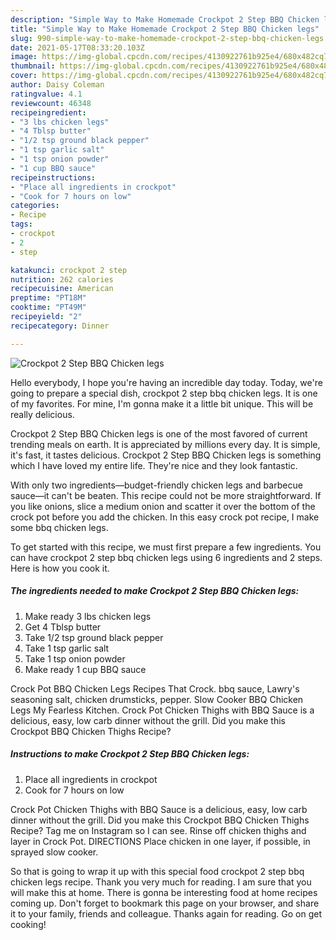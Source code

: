 ```yaml
---
description: "Simple Way to Make Homemade Crockpot 2 Step BBQ Chicken legs"
title: "Simple Way to Make Homemade Crockpot 2 Step BBQ Chicken legs"
slug: 990-simple-way-to-make-homemade-crockpot-2-step-bbq-chicken-legs
date: 2021-05-17T08:33:20.103Z
image: https://img-global.cpcdn.com/recipes/4130922761b925e4/680x482cq70/crockpot-2-step-bbq-chicken-legs-recipe-main-photo.jpg
thumbnail: https://img-global.cpcdn.com/recipes/4130922761b925e4/680x482cq70/crockpot-2-step-bbq-chicken-legs-recipe-main-photo.jpg
cover: https://img-global.cpcdn.com/recipes/4130922761b925e4/680x482cq70/crockpot-2-step-bbq-chicken-legs-recipe-main-photo.jpg
author: Daisy Coleman
ratingvalue: 4.1
reviewcount: 46348
recipeingredient:
- "3 lbs chicken legs"
- "4 Tblsp butter"
- "1/2 tsp ground black pepper"
- "1 tsp garlic salt"
- "1 tsp onion powder"
- "1 cup BBQ sauce"
recipeinstructions:
- "Place all ingredients in crockpot"
- "Cook for 7 hours on low"
categories:
- Recipe
tags:
- crockpot
- 2
- step

katakunci: crockpot 2 step 
nutrition: 262 calories
recipecuisine: American
preptime: "PT18M"
cooktime: "PT49M"
recipeyield: "2"
recipecategory: Dinner

---
```



![Crockpot 2 Step BBQ Chicken legs](https://img-global.cpcdn.com/recipes/4130922761b925e4/680x482cq70/crockpot-2-step-bbq-chicken-legs-recipe-main-photo.jpg)

Hello everybody, I hope you're having an incredible day today. Today, we're going to prepare a special dish, crockpot 2 step bbq chicken legs. It is one of my favorites. For mine, I'm gonna make it a little bit unique. This will be really delicious.

Crockpot 2 Step BBQ Chicken legs is one of the most favored of current trending meals on earth. It is appreciated by millions every day. It is simple, it's fast, it tastes delicious. Crockpot 2 Step BBQ Chicken legs is something which I have loved my entire life. They're nice and they look fantastic.

With only two ingredients—budget-friendly chicken legs and barbecue sauce—it can&#39;t be beaten. This recipe could not be more straightforward. If you like onions, slice a medium onion and scatter it over the bottom of the crock pot before you add the chicken. In this easy crock pot recipe, I make some bbq chicken legs.


To get started with this recipe, we must first prepare a few ingredients. You can have crockpot 2 step bbq chicken legs using 6 ingredients and 2 steps. Here is how you cook it.

<!--inarticleads1-->

##### The ingredients needed to make Crockpot 2 Step BBQ Chicken legs:

1. Make ready 3 lbs chicken legs
1. Get 4 Tblsp butter
1. Take 1/2 tsp ground black pepper
1. Take 1 tsp garlic salt
1. Take 1 tsp onion powder
1. Make ready 1 cup BBQ sauce


Crock Pot BBQ Chicken Legs Recipes That Crock. bbq sauce, Lawry&#39;s seasoning salt, chicken drumsticks, pepper. Slow Cooker BBQ Chicken Legs My Fearless Kitchen. Crock Pot Chicken Thighs with BBQ Sauce is a delicious, easy, low carb dinner without the grill. Did you make this Crockpot BBQ Chicken Thighs Recipe? 

<!--inarticleads2-->

##### Instructions to make Crockpot 2 Step BBQ Chicken legs:

1. Place all ingredients in crockpot
1. Cook for 7 hours on low


Crock Pot Chicken Thighs with BBQ Sauce is a delicious, easy, low carb dinner without the grill. Did you make this Crockpot BBQ Chicken Thighs Recipe? Tag me on Instagram so I can see. Rinse off chicken thighs and layer in Crock Pot. DIRECTIONS Place chicken in one layer, if possible, in sprayed slow cooker. 

So that is going to wrap it up with this special food crockpot 2 step bbq chicken legs recipe. Thank you very much for reading. I am sure that you will make this at home. There is gonna be interesting food at home recipes coming up. Don't forget to bookmark this page on your browser, and share it to your family, friends and colleague. Thanks again for reading. Go on get cooking!
